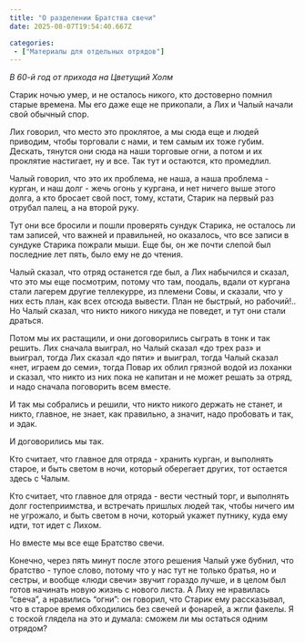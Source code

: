 ```yaml
---
title: "О разделении Братства свечи"
date: 2025-08-07T19:54:40.667Z

categories:
 - ["Материалы для отдельных отрядов"]
---
```


*В 60-й год от прихода на Цветущий Холм*

Старик ночью умер, и не осталось никого, кто достоверно помнил старые
времена. Мы его даже еще не прикопали, а Лих и Чалый начали свой обычный
спор.

Лих говорил, что место это проклятое, а мы сюда еще и людей приводим,
чтобы торговали с нами, и тем самым их тоже губим. Дескать, тянутся они
сюда на наши торговые огни, а потом и их проклятие настигает, ну и все.
Так тут и остаются, кто промедлил.

Чалый говорил, что это их проблема, не наша, а наша проблема - курган, и
наш долг - жечь огонь у кургана, и нет ничего выше этого долга, а кто
бросает свой пост, тому, кстати, Старик на первый раз отрубал палец, а
на второй руку.

Тут они все бросили и пошли проверять сундук Старика, не осталось ли там
записей, что важней и правильней, но оказалось, что все записи в сундуке
Старика пожрали мыши. Еще бы, он же почти слепой был последние лет пять,
было ему не до чтения.

Чалый сказал, что отряд останется где был, а Лих набычился и сказал, что
это мы еще посмотрим, потому что там, поодаль, вдали от кургана стали
лагерем другие теллекурре, из племени Совы, и сказали, что у них есть
план, как всех отсюда вывести. План не быстрый, но рабочий!.. Но Чалый
сказал, что никто никого никуда не поведет, и тут они стали драться.

Потом мы их растащили, и они договорились сыграть в тонк и так решить.
Лих сначала выиграл, но Чалый сказал «до трех раз» и выиграл, тогда Лих
сказал «до пяти» и выиграл, тогда Чалый сказал «нет, играем до семи»,
тогда Повар их облил грязной водой из лоханки и сказал, что никто из них
пока не капитан и не может решать за отряд, и надо сначала поговорить
всем вместе.

И так мы собрались и решили, что никто никого держать не станет, и
никто, главное, не знает, как правильно, а значит, надо пробовать и так,
и эдак.

И договорились мы так.

Кто считает, что главное для отряда - хранить курган, и выполнять
старое, и быть светом в ночи, который оберегает других, тот остается
здесь с Чалым.

Кто считает, что главное для отряда - вести честный торг, и выполнять
долг гостеприимства, и встречать пришлых людей так, чтобы ничего им не
угрожало, и быть светом в ночи, который укажет путнику, куда ему идти,
тот идет с Лихом.

Но вместе мы все еще Братство свечи.

Конечно, через пять минут после этого решения Чалый уже бубнил, что
братство - тупое слово, потому что у нас тут не только братья, но и
сестры, и вообще «люди свечи» звучит гораздо лучше, и в целом был готов
начинать новую жизнь с нового листа. А Лиху не нравилась “свеча”, а
нравились “огни”: он говорил, что Старик ему рассказывал, что в старое
время обходились без свечей и фонарей, а жгли факелы. Я с тоской глядела
на это и думала: сможем ли мы остаться одним отрядом?
